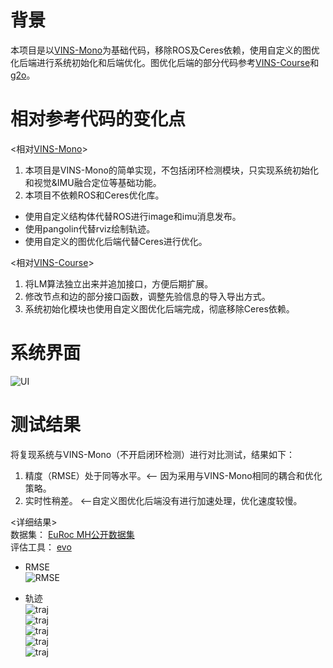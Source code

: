 # 背景
本项目是以[VINS-Mono](https://github.com/HKUST-Aerial-Robotics/VINS-Mono)为基础代码，移除ROS及Ceres依赖，使用自定义的图优化后端进行系统初始化和后端优化。图优化后端的部分代码参考[VINS-Course](https://github.com/HeYijia/VINS-Course)和[g2o](https://github.com/RainerKuemmerle/g2o/)。
# 相对参考代码的变化点
<相对[VINS-Mono](https://github.com/HKUST-Aerial-Robotics/VINS-Mono)> 
1. 本项目是VINS-Mono的简单实现，不包括闭环检测模块，只实现系统初始化和视觉&IMU融合定位等基础功能。
2. 本项目不依赖ROS和Ceres优化库。
* 使用自定义结构体代替ROS进行image和imu消息发布。 
* 使用pangolin代替rviz绘制轨迹。 
* 使用自定义的图优化后端代替Ceres进行优化。  

<相对[VINS-Course](https://github.com/HeYijia/VINS-Course)> 
1. 将LM算法独立出来并追加接口，方便后期扩展。
2. 修改节点和边的部分接口函数，调整先验信息的导入导出方式。
3. 系统初始化模块也使用自定义图优化后端完成，彻底移除Ceres依赖。
# 系统界面
![UI](images/vio_system_UI.png "UI")  
# 测试结果
将复现系统与VINS-Mono（不开启闭环检测）进行对比测试，结果如下：
1. 精度（RMSE）处于同等水平。<-- 因为采用与VINS-Mono相同的耦合和优化策略。
2. 实时性稍差。 <--自定义图优化后端没有进行加速处理，优化速度较慢。

<详细结果>  
数据集： [EuRoc MH公开数据集](https://projects.asl.ethz.ch/datasets/doku.php?id=kmavvisualinertialdatasets)  
评估工具： [evo](https://github.com/MichaelGrupp/evo)

* RMSE  
![RMSE](images/VIO_RMSE.png "RMSE")  

* 轨迹  
![traj](images/image_01.png "image01")  
![traj](images/image_02.png "image02")  
![traj](images/image_03.png "image03")  
![traj](images/image_04.png "image04")  
![traj](images/image_05.png "image05")  

